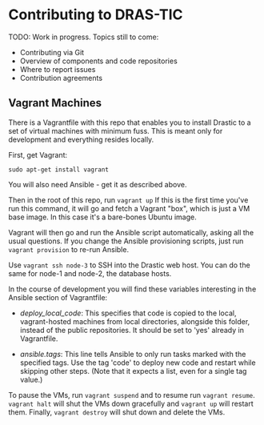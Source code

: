 # Contributing to DRAS-TIC

TODO: Work in progress. Topics still to come:
* Contributing via Git
* Overview of components and code repositories
* Where to report issues
* Contribution agreements

## Vagrant Machines

There is a Vagrantfile with this repo that enables you to install Drastic to a set of virtual machines with minimum fuss. This is meant only for development and everything resides locally.

First, get Vagrant:
```
sudo apt-get install vagrant
```

You will also need Ansible - get it as described above.

Then in the root of this repo, run `vagrant up` If this is the first time you've run this command, it will go and fetch a Vagrant "box", which is just a VM base image. In this case it's a bare-bones Ubuntu image.

Vagrant will then go and run the Ansible script automatically, asking all the usual questions. If you change the Ansible provisioning scripts, just run `vagrant provision` to re-run Ansible.

Use `vagrant ssh node-3` to SSH into the Drastic web host. You can do the same for node-1 and node-2, the database hosts.

In the course of development you will find these variables interesting in the Ansible section of Vagrantfile:

* *deploy_local_code*: This specifies that code is copied to the local, vagrant-hosted machines from local directories, alongside this folder, instead of the public repositories. It should be set to 'yes' already in Vagrantfile.

* *ansible.tags*: This line tells Ansible to only run tasks marked with the specified tags. Use the tag 'code' to deploy new code and restart while skipping other steps. (Note that it expects a list, even for a single tag value.)

To pause the VMs, run `vagrant suspend` and to resume run `vagrant resume`. `vagrant halt` will shut the VMs down gracefully and `vagrant up` will restart them. Finally, `vagrant destroy` will shut down and delete the VMs.
